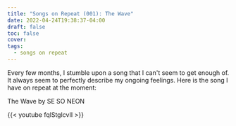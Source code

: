 ```yaml
---
title: "Songs on Repeat (001): The Wave"
date: 2022-04-24T19:38:37-04:00
draft: false
toc: false
cover:
tags:
  - songs on repeat
---
```


Every few months, I stumble upon a song that I can't seem to get enough
of. It always seem to perfectly describe my ongoing feelings. Here is
the song I have on repeat at the moment:

The Wave by SE SO NEON

{{< youtube fqlStglcvII >}}

